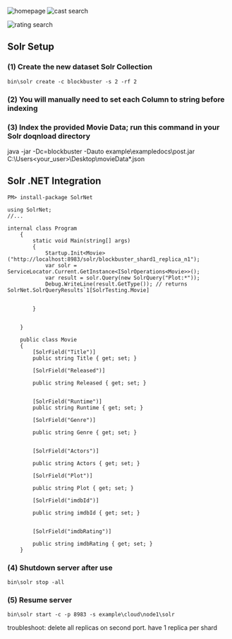 ![homepage](https://user-images.githubusercontent.com/130514366/233876718-50f12ca1-9c64-40b3-821d-0327be8e4807.PNG)
![cast search](https://user-images.githubusercontent.com/130514366/233876725-1bd122cd-005c-463b-a3bc-4c5367e79562.PNG)

![rating search](https://user-images.githubusercontent.com/130514366/233876731-747f83c7-0aeb-4fc0-8f0c-038ce04f5882.PNG)

## Solr Setup
### (1) Create the new dataset Solr Collection
`bin\solr create -c blockbuster -s 2 -rf 2`

### (2) You will manually need to set each Column to string before indexing

### (3) Index the provided Movie Data; run this command in your Solr doqnload directory
java -jar -Dc=blockbuster -Dauto example\exampledocs\post.jar C:\Users\<your_user>\Desktop\movieData\*.json


## Solr .NET Integration
`PM> install-package SolrNet`
```
using SolrNet;
//...

internal class Program
    {
        static void Main(string[] args)
        {
            Startup.Init<Movie>("http://localhost:8983/solr/blockbuster_shard1_replica_n1");
            var solr = ServiceLocator.Current.GetInstance<ISolrOperations<Movie>>();
            var result = solr.Query(new SolrQuery("Plot:*"));
            Debug.WriteLine(result.GetType()); // returns SolrNet.SolrQueryResults`1[SolrTesting.Movie]


        }

        
    }

    public class Movie
    {
        [SolrField("Title")]
        public string Title { get; set; }

        [SolrField("Released")]

        public string Released { get; set; }


        [SolrField("Runtime")]
        public string Runtime { get; set; }

        [SolrField("Genre")]

        public string Genre { get; set; }


        [SolrField("Actors")]

        public string Actors { get; set; }

        [SolrField("Plot")]

        public string Plot { get; set; }

        [SolrField("imdbId")]

        public string imdbId { get; set; }


        [SolrField("imdbRating")]

        public string imdbRating { get; set; }
    }
```

### (4) Shutdown server after use
`bin\solr stop -all`

### (5) Resume server
`bin\solr start -c -p 8983 -s example\cloud\node1\solr`

troubleshoot: delete all replicas on second port. have 1 replica per shard
